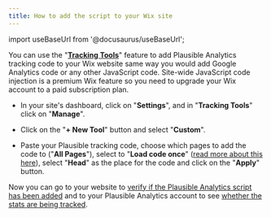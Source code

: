 ```yaml
---
title: How to add the script to your Wix site
---
```


import useBaseUrl from '@docusaurus/useBaseUrl';

You can use the "**[Tracking Tools](https://support.wix.com/en/article/embedding-custom-code-to-your-site)**" feature to add Plausible Analytics tracking code to your Wix website same way you would add Google Analytics code or any other JavaScript code. Site-wide JavaScript code injection is a premium Wix feature so you need to upgrade your Wix account to a paid subscription plan.

* In your site's dashboard, click on "**Settings**", and in "**Tracking Tools**" click on "**Manage**".

* Click on the "**+ New Tool**" button and select "**Custom**".

* Paste your Plausible tracking code, choose which pages to add the code to ("**All Pages**"), select to "**Load code once**" ([read more about this here](https://support.wix.com/en/article/custom-code-loading-options)), select "**Head**" as the place for the code and click on the "**Apply**" button.

Now you can go to your website to [verify if the Plausible Analytics script has been added](plausible-script.md#verify-if-the-script-is-installed-on-your-site) and to your Plausible Analytics account to see [whether the stats are being tracked](verify-integration.md).
